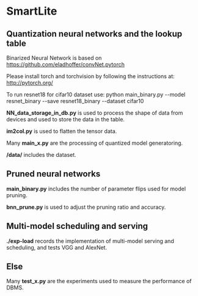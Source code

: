 # SmartLite

## Quantization neural networks and the lookup table
Binarized Neural Network is based on https://github.com/eladhoffer/convNet.pytorch

Please install torch and torchvision by following the instructions at: http://pytorch.org/

To run resnet18 for cifar10 dataset use: python main_binary.py --model resnet_binary --save resnet18_binary --dataset cifar10

**NN_data_storage_in_db.py** is used to process the shape of data from devices and used to store the data in the table.

**im2col.py** is used to flatten the tensor data.

Many **main_x.py** are the processing of quantized model generatoring.

**/data/** includes the dataset.

## Pruned neural networks

**main_binary.py** includes the number of parameter flips used for model pruning.

**bnn_prune.py** is used to adjust the pruning ratio and accuracy.

## Multi-model scheduling and serving

**./exp-load** records the implementation of multi-model serving and scheduling, and tests VGG and AlexNet.

## Else

Many **test_x.py** are the experiments used to measure the performance of DBMS.




